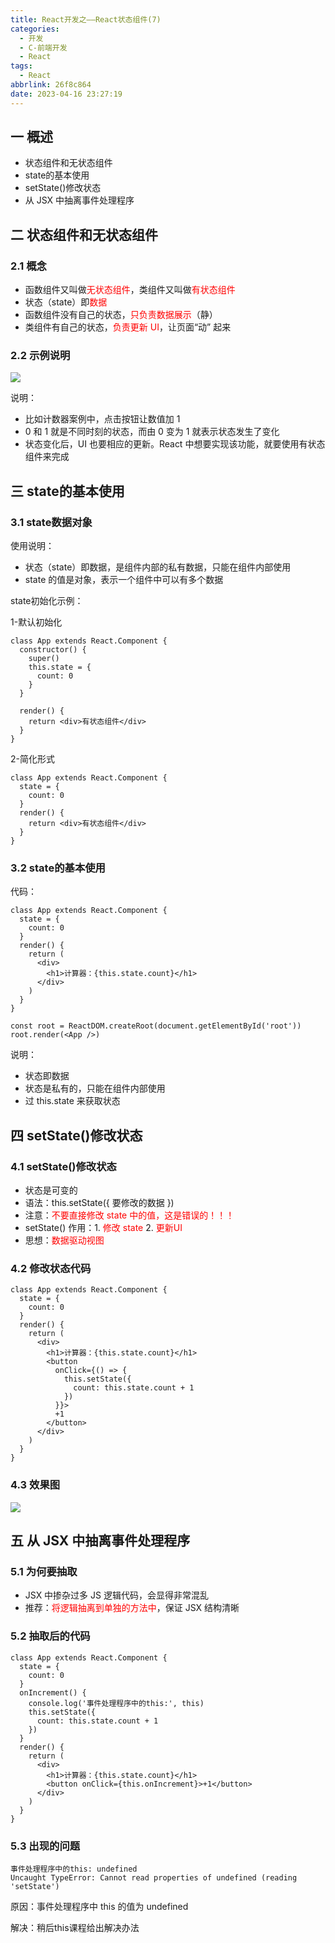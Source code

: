 ```yaml
---
title: React开发之——React状态组件(7)
categories:
  - 开发
  - C-前端开发
  - React
tags:
  - React
abbrlink: 26f8c864
date: 2023-04-16 23:27:19
---
```

## 一 概述

*  状态组件和无状态组件
*  state的基本使用
*  setState()修改状态
*  从 JSX 中抽离事件处理程序

<!--more-->

## 二  状态组件和无状态组件

### 2.1 概念

* 函数组件又叫做<font color=red>无状态组件</font>，类组件又叫做<font color=red>有状态组件</font>
* 状态（state）即<font color=red>数据</font>
* 函数组件没有自己的状态，<font color=red>只负责数据展示</font>（静）
* 类组件有自己的状态，<font color=red>负责更新 UI</font>，让页面“动” 起来

### 2.2 示例说明

![][1]

说明：

* 比如计数器案例中，点击按钮让数值加 1
* 0 和 1 就是不同时刻的状态，而由 0 变为 1 就表示状态发生了变化
* 状态变化后，UI 也要相应的更新。React 中想要实现该功能，就要使用有状态组件来完成

## 三 state的基本使用

### 3.1 state数据对象

使用说明：

* 状态（state）即数据，是组件内部的私有数据，只能在组件内部使用
* state 的值是对象，表示一个组件中可以有多个数据

state初始化示例：

1-默认初始化

```
class App extends React.Component {
  constructor() {
    super()
    this.state = {
      count: 0
    }
  }

  render() {
    return <div>有状态组件</div>
  }
}
```

2-简化形式

```
class App extends React.Component {
  state = {
    count: 0
  }
  render() {
    return <div>有状态组件</div>
  }
}
```

### 3.2 state的基本使用

代码：

```
class App extends React.Component {
  state = {
    count: 0
  }
  render() {
    return (
      <div>
        <h1>计算器：{this.state.count}</h1>
      </div>
    )
  }
}

const root = ReactDOM.createRoot(document.getElementById('root'))
root.render(<App />)
```

说明：

* 状态即数据
* 状态是私有的，只能在组件内部使用
* 过 this.state 来获取状态

## 四 setState()修改状态

### 4.1 setState()修改状态

* 状态是可变的
* 语法：this.setState({ 要修改的数据 })
* 注意：<font color=red>不要直接修改 state 中的值，这是错误的！！！</font>
* setState() 作用：1. <font color=red>修改 state</font> 2. <font color=red>更新UI</font>
* 思想：<font color=red>数据驱动视图</font>

### 4.2 修改状态代码

```
class App extends React.Component {
  state = {
    count: 0
  }
  render() {
    return (
      <div>
        <h1>计算器：{this.state.count}</h1>
        <button
          onClick={() => {
            this.setState({
              count: this.state.count + 1
            })
          }}>
          +1
        </button>
      </div>
    )
  }
}
```

### 4.3 效果图
![][2]

## 五 从 JSX 中抽离事件处理程序

### 5.1 为何要抽取

* JSX 中掺杂过多 JS 逻辑代码，会显得非常混乱
* 推荐：<font color=red>将逻辑抽离到单独的方法中</font>，保证 JSX 结构清晰

### 5.2 抽取后的代码

```
class App extends React.Component {
  state = {
    count: 0
  }
  onIncrement() {
    console.log('事件处理程序中的this:', this)
    this.setState({
      count: this.state.count + 1
    })
  }
  render() {
    return (
      <div>
        <h1>计算器：{this.state.count}</h1>
        <button onClick={this.onIncrement}>+1</button>
      </div>
    )
  }
}
```

### 5.3 出现的问题

```
事件处理程序中的this: undefined
Uncaught TypeError: Cannot read properties of undefined (reading 'setState')
```

原因：事件处理程序中 this 的值为 undefined

解决：稍后this课程给出解决办法




[1]:https://cdn.staticaly.com/gh/PGzxc/CDN/master/blog-react/react-day1-img7-state-counter.png
[2]:https://cdn.staticaly.com/gh/PGzxc/CDN/master/blog-react/react-day1-img7-setstate.gif